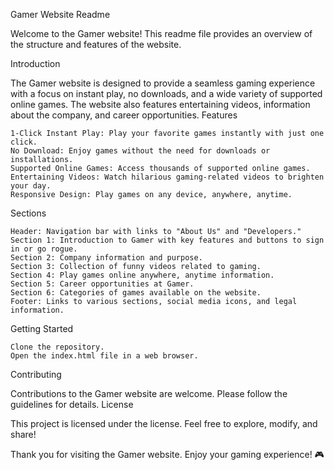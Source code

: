Gamer Website Readme

Welcome to the Gamer website! This readme file provides an overview of the structure and features of the website.


Introduction

The Gamer website is designed to provide a seamless gaming experience with a focus on instant play, no downloads, and a wide variety of supported online games. The website also features entertaining videos, information about the company, and career opportunities.
Features

    1-Click Instant Play: Play your favorite games instantly with just one click.
    No Download: Enjoy games without the need for downloads or installations.
    Supported Online Games: Access thousands of supported online games.
    Entertaining Videos: Watch hilarious gaming-related videos to brighten your day.
    Responsive Design: Play games on any device, anywhere, anytime.

Sections

    Header: Navigation bar with links to "About Us" and "Developers."
    Section 1: Introduction to Gamer with key features and buttons to sign in or go rogue.
    Section 2: Company information and purpose.
    Section 3: Collection of funny videos related to gaming.
    Section 4: Play games online anywhere, anytime information.
    Section 5: Career opportunities at Gamer.
    Section 6: Categories of games available on the website.
    Footer: Links to various sections, social media icons, and legal information.

Getting Started

    Clone the repository.
    Open the index.html file in a web browser.

Contributing

Contributions to the Gamer website are welcome. Please follow the guidelines for details.
License

This project is licensed under the  license. Feel free to explore, modify, and share!

Thank you for visiting the Gamer website. Enjoy your gaming experience! 🎮
